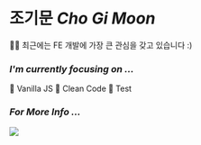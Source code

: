 # 조기문 *Cho Gi Moon*
🧑‍💻 최근에는 FE 개발에 가장 큰 관심을 갖고 있습니다 :)

### *I'm currently focusing on ...* </br>
💯 Vanilla JS  🧼 Clean Code 🧪 Test 

### *For More Info ...* 
  <a href="https://g1moon.notion.site/Vanilla-Gimoon-Blog-3ffe8d48931a42969369f77da919fa05" target="_blank">
    <img src="https://img.shields.io/badge/Blog-000000?style=flat-square&logo=Notion&logoColor=white&color=grey"/>
  </a>
  
  
